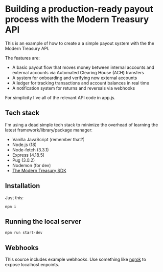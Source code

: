# Building a production-ready payout process with the Modern Treasury API

This is an example of how to create a a simple payout system with the the Modern Treasury API.

The features are:

 - A basic payout flow that moves money between internal accounts and external accounts via Automated Clearing House (ACH) transfers  
 - A system for onboarding and verifying new external accounts
 - A ledger for tracking transactions and account balances in real time
 - A notification system for returns and reversals via webhooks

 For simplicity I've all of the relevant API code in app.js.

## Tech stack
I'm using a dead simple tech stack to minimize the overhead of learning the latest framework/library/package manager:

 - Vanilla JavaScript (remember that?)
 - Node.js (18)
 - Node-fetch (3.3.1)
 - Express (4.18.5)
 - Pug (3.0.2)
 - Nodemon (for dev)
 - [The Modern Treasury SDK](https://github.com/Modern-Treasury/modern-treasury-node)

## Installation

Just this:

    npm i

## Running the local server

    npm run start-dev

## Webhooks

This source includes example webhooks. Use something like [ngrok](https://dashboard.ngrok.com/get-started/setup_) to expose localhost enpoints.
